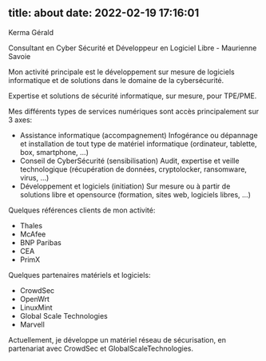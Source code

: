 title: about
date: 2022-02-19 17:16:01
-------------------------

Kerma Gérald

Consultant en Cyber Sécurité et Développeur en Logiciel Libre - Maurienne Savoie


Mon activité principale est le développement sur mesure de logiciels informatique et de solutions dans le domaine de la cybersécurité. 

Expertise et solutions de sécurité informatique, sur mesure, pour TPE/PME.

Mes différents types de services numériques sont accès principalement sur 3 axes:

- Assistance informatique (accompagnement)
  Infogérance ou dépannage et installation de tout type de matériel informatique (ordinateur, tablette, box, smartphone, ...)
- Conseil de CyberSécurité (sensibilisation)
  Audit, expertise et veille technologique (récupération de données, cryptolocker, ransomware, virus, ...)
- Développement et logiciels (initiation)
  Sur mesure ou à partir de solutions libre et opensource (formation, sites web, logiciels libres, ...)



Quelques références clients de mon activité:

- Thales
- McAfee
- BNP Paribas
- CEA
- PrimX



Quelques partenaires matériels et logiciels:

- CrowdSec
- OpenWrt
- LinuxMint
- Global Scale Technologies
- Marvell


Actuellement, je développe un matériel réseau de sécurisation, en partenariat avec CrowdSec et GlobalScaleTechnologies.


